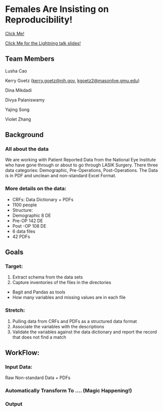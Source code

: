 # Females Are Insisting on Reproducibility!
[Click Me!](https://docs.google.com/document/d/1TnwnpWZsiipe2CH5zI_E20LvC_MvSOaQ_qIA1LlxgjM/edit?usp=sharing)

[Click Me for the Lightning talk slides!](https://docs.google.com/presentation/d/1HCeoqp5jsKcanOoGPzKoNtMGqlKLhIXQKGbLvbgXUYs/edit?usp=sharing)

## Team Members
Lusha Cao

Kerry Goetz (kerry.goetz@nih.gov, kgoetz2@masonlive.gmu.edu)

Dina Mikdadi

Divya Palaniswamy

Yajing Song

Violet Zhang

## Background
### All about the data
We are working with Patient Reported Data from the National Eye Institute who have gone through or about to go through LASIK Surgery. There three data categories: Demographic, Pre-Operations, Post-Operations. The Data is in PDF and unclean and non-standard Excel Format.

### More details on the data:
* CRFs: Data Dictionary + PDFs
* 1100 people
* Structure: 
* Demographic 8 DE
* Pre-OP 142 DE
* Post -OP 108 DE
* 6 data files
* 42 PDFs

## Goals
### Target: 
1. Extract schema from the data sets
2. Capture inventories of the files in the directories
* Bagit and Pandas as tools
* How many variables and missing values are in each file
### Stretch: 
1. Pulling data from CRFs and PDFs as a structured data format 
2. Associate the variables with the descriptions 
3. Validate the variables against the data dictionary and report the record that does not find a match

## WorkFlow: 
### Input Data: 
Raw Non-standard Data + PDFs

### Automatically Transform To …. (Magic Happening!)

### Output



